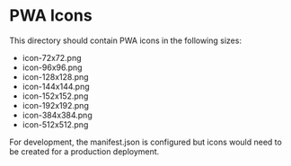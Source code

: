 # PWA Icons

This directory should contain PWA icons in the following sizes:
- icon-72x72.png
- icon-96x96.png  
- icon-128x128.png
- icon-144x144.png
- icon-152x152.png
- icon-192x192.png
- icon-384x384.png
- icon-512x512.png

For development, the manifest.json is configured but icons would need to be created for a production deployment.